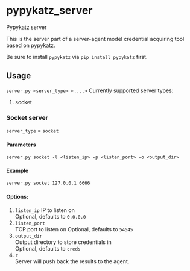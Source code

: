 # pypykatz_server
Pypykatz server

This is the server part of a server-agent model credential acquiring tool based on pypykatz.  

Be sure to install ```pypykatz``` via ```pip install pypykatz``` first.

## Usage

```server.py <server_type> <....>```
Currently supported server types: 
1. socket  
  

### Socket server
```server_type``` = ```socket```

#### Parameters
```server.py socket -l <listen_ip> -p <listen_port> -o <output_dir>```

#### Example
```server.py socket 127.0.0.1 6666```

#### Options:
1. ```listen_ip```
IP to listen on  
Optional, defaults to ```0.0.0.0```
2. ```listen_port```   
TCP port to listen on
Optional, defaults to ```54545```
3. ```output_dir```  
  Output directory to store credentials in  
  Optional, defaults to ```creds```
4. ```r```  
  Server will push back the results to the agent.
